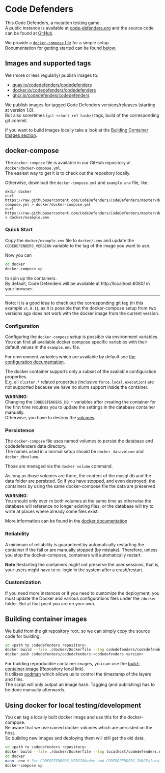 # Code Defenders

This Code Defenders, a mutation testing game.  
A public instance is available at [code-defenders.org](https://code-defenders.org/) and the source code can be found at [GitHub](https://github.com/CodeDefenders/CodeDefenders/).

We provide a [`docker-compose` file](https://github.com/CodeDefenders/CodeDefenders/blob/master/docker/docker-compose.yml) for a simple setup.  
Documentation for getting started can be found [below](#docker-compose).


## Images and supported tags

We (more or less regularly) publish images to:
- [quay.io/codedefenders/codedefenders](https://quay.io/repository/codedefenders/codedefenders)
- [docker.io/codedefenders/codedefenders](https://hub.docker.com/r/codedefenders/codedefenders)
- [ghcr.io/codedefendes/codedefenders](https://github.com/CodeDefenders/CodeDefenders/pkgs/container/codedefenders)

We publish images for tagged Code Defenders versions/releases (starting at version 1.8).  
But also sometimes (`git-<short ref hash>`) tags, build of the corresponding git commit.

If you want to build images locally take a look at the [Building Container Images section](#building-container-images).


## docker-compose

The `docker-compose` file is available in our GitHub repository at [`docker/docker-compose.yml`](https://github.com/CodeDefenders/CodeDefenders/blob/master/docker/docker-compose.yml).  
The easiest way to get it is to check out the repository locally.  

Otherwise, download the `docker-compose.yml` and `example.env` file, like:
```shell
mkdir docker
curl https://raw.githubusercontent.com/CodeDefenders/CodeDefenders/master/docker/docker-compose.yml > docker/docker-compose.yml
curl https://raw.githubusercontent.com/CodeDefenders/CodeDefenders/master/docker/example.env > docker/example.env
```


### Quick Start

Copy the `docker/example.env` file to `docker/.env` and update the `CODEDEFENDERS_VERSION` variable to the tag of the image you want to use.  

Now you can

```sh
cd docker
docker-compose up
```

to spin up the containers.  
By default, Code Defenders will be available at http://localhost:8080/ in your browser.

---

Note: It is a good idea to check out the corresponding git tag (in this example `v1.8.1`), as it is possible that the docker-compose setup from two versions ago does not work with the docker image from the current version.

### Configuration

Configuring the `docker-compose` setup is possible via environment variables.  
You can find all available docker compose specific variables with their default values in the `example.env` file.

For environment variables which are available by default see [the configuration documentation](https://github.com/CodeDefenders/CodeDefenders/blob/master/docs/Configuration.md).

The docker container supports only a subset of the available configuration properties.  
E.g. all `cluster.*` related properties (inclusive `force.local.execution`) are not supported because we have no slurm support inside the container.

**WARNING:**  
Changing the `CODEDEFENDERS_DB_*` variables after creating the container for the first time requires you to update the settings in the database container manually.  
Otherwise, you have to destroy the [volumes](#persistence).


### Persistence

The `docker-compose` file uses named volumes to persist the database and codedefenders data directory.  
The names used in a normal setup should be `docker_datavolume` and `docker_dbvolume`.

Those are managed via the `docker volume` command.

As long as those volumes are there, the content of the mysql db and the data folder are persisted.
So if you have stopped, and even destroyed, the containers by using the same docker-compose file the data are preserved.

**WARNING:**  
You should only ever `rm` both volumes at the same time as otherwise the database will reference no longer existing files, or the database will try to write at places where already some files exist.

More information can be found in the [docker documentation](https://docs.docker.com/storage/volumes/)


### Reliability
A minimum of reliability is guaranteed by automatically restarting the container if the fail or are manually stopped (by mistake). Therefore, unless you stop the docker-compose, containers will automatically restart.

**Note** Restarting the containers *might* not preserve the user sessions, that is, your users might have to re-login in the system after a crash/restart.


### Customization

If you need more instances or if you need to customize the deployment, you must update the Docker and various configurations files under the ```/docker``` folder. But at that point you are on your own.



## Building container images

We build from the git repository root, so we can simply copy the source code for building.

```sh
cd <path to codedefenders repository>
docker build --file ./docker/Dockerfile --tag codedefenders/codedefenders:<Codedefenders version> --label "maintainer=$(git config --get user.email)" .
docker push codedefenders/codedefenders:<codedefenders version>
```

For building reproducible container images, you can use the [build-container-image](../scripts/build-container-image) (Repository local link).  
It utilizes [podman](https://podman.io/) which allows us to control the timestamp of the layers and files.  
The script will only output an image hash. Tagging (and publishing) has to be done manually afterwards.


## Using docker for local testing/development

You can tag a locally built docker image and use this for the docker-compose.  
Be aware that we use named docker volumes which are persisted on the host.  
So building new images and deploying them will still get the old data.

```sh
cd <path to codedefenders repository>
docker build --file ./docker/Dockerfile --tag localhost/codedefenders:dev .
cd docker
nano .env # Set CODEDEFENDERS_VERSION=dev and CODEDEFENDERS_IMAGE=localhost/codedefenders
docker-compose up
```
